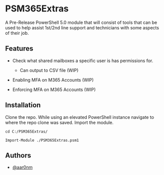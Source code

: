 
# PSM365Extras

A Pre-Release PowerShell 5.0 module that will consist of tools that can be used to help assist 1st/2nd line support and technicians with some aspects of their job.

## Features

* Check what shared mailboxes a specific user is has permissions for.
    - Can output to CSV file (WIP)
* Enabling MFA on M365 Accounts (WIP)

* Enforcing MFA on M365 Accounts (WIP)

## Installation

Clone the repo. 
While using an elevated PowerShell instance navigate to where the repo clone was saved.
Import the module.

```
cd C:/PSM365Extras/
```
```
Import-Module ./PSM365Extras.psm1
```


    
## Authors

- [@aar0nm](https://www.github.com/aar0nm)


